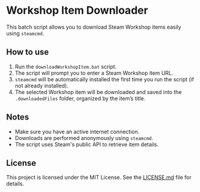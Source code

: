 # Workshop Item Downloader

This batch script allows you to download Steam Workshop items easily using `steamcmd`.

## How to use

1. Run the `downloadWorkshopItem.bat` script.
2. The script will prompt you to enter a Steam Workshop item URL.
3. `steamcmd` will be automatically installed the first time you run the script (if not already installed).
4. The selected Workshop item will be downloaded and saved into the `.downloadedFiles` folder, organized by the item’s title.

## Notes

- Make sure you have an active internet connection.
- Downloads are performed anonymously using `steamcmd`.
- The script uses Steam's public API to retrieve item details.

## License

This project is licensed under the MIT License. See the [LICENSE.md](LICENSE.md) file for details.